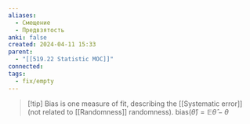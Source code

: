 ```yaml
---
aliases:
  - Смещение
  - Предвзятость
anki: false
created: 2024-04-11 15:33
parent:
  - "[[519.22 Statistic MOC]]"
connected: 
tags:
  - fix/empty
---
```


> [!tip] Bias 
is one measure of fit, describing the [[Systematic error]]  (not related to [[Randomness]] randomness).
$\text{bias}(\hat{\theta}) = \mathbb{E}\hat{\theta} - \theta$

